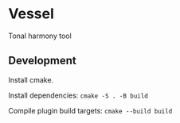 # Vessel

Tonal harmony tool

## Development

Install cmake.

Install dependencies:
`cmake -S . -B build`

Compile plugin build targets:
`cmake --build build`
